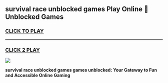 
## survival race unblocked games Play Online 👋 Unblocked Games
<h3>
<a href="https://premium.freeplayer.one?title=survival_race_unblocked_games&ref=19F">CLICK TO PLAY</a></h3>
<hr>

<h3>
<a href="https://premium.freeplayer.one?title=survival_race_unblocked_games&ref=19F">CLICK 2 PLAY</a>
  
</h3>

<a href="https://premium.freeplayer.one?title=survival_race_unblocked_games&ref=19F"><img src="https://clearcache.store/games.png"></a>


**survival race unblocked games games unblocked: Your Gateway to Fun and Accessible Online Gaming**
